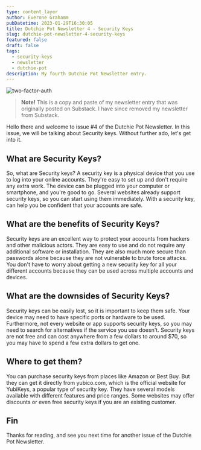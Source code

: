 ```yaml
---
type: content_layer
author: Everone Grahamm
pubDatetime: 2023-01-29T16:30:05
title: Dutchie Pot Newsletter 4 - Security Keys
slug: dutchie-pot-newsletter-4-security-keys
featured: false
draft: false
tags:
  - security-keys
  - newsletter
  - dutchie-pot
description: My fourth Dutchie Pot Newsletter entry.
---
```


![two-factor-auth](@/assets/images/security-keys.png)

> **Note!** This is a copy and paste of my newsletter entry that was originally posted on Substack. I have since removed my newsletter from Substack.

Hello there and welcome to issue #4 of the Dutchie Pot Newsletter. In this issue, we will be talking about Security keys. Without further ado, let's get into it.

## What are Security Keys?

So, what are Security keys? A security key is a physical device that you use to log into your online accounts. They're easy to set up and don't require any extra work. The device can be plugged into your computer or smartphone, and you're good to go. Several websites already support security keys, so you can start using them immediately. With a security key, can help you be confident that your accounts are safe.

## What are the benefits of Security Keys?

Security keys are an excellent way to protect your accounts from hackers and other malicious actors. They are easy to use and do not require any additional software or installation. They are also much more secure than passwords alone because they are not vulnerable to brute force attacks. You don't have to worry about getting a new security key for all your different accounts because they can be used across multiple accounts and devices.

## What are the downsides of Security Keys?

Security keys can be easily lost, so it is important to keep them safe. Your device may need to have specific ports or hardware to be used. Furthermore, not every website or app supports security keys, so you may need to search for alternatives if the service you use doesn't. Security keys are not free and can cost anywhere from a few dollars to around $70, so you may have to spend a few extra dollars to get one.

## Where to get them?

You can purchase security keys from places like Amazon or Best Buy. But they can get it directly from yubico.com, which is the official website for YubiKeys, a popular type of security key. They have several models available with different features and price ranges. Some websites may offer discounts or even free security keys if you are an existing customer.

## Fin

Thanks for reading, and see you next time for another issue of the Dutchie Pot Newsletter.
